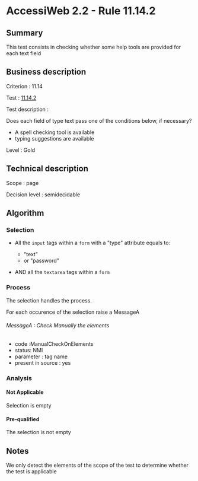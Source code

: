 # AccessiWeb 2.2 - Rule 11.14.2

## Summary

This test consists in checking whether some help tools are provided for
each text field

## Business description

Criterion : 11.14

Test : [11.14.2](http://www.accessiweb.org/index.php/accessiweb-22-english-version.html#test-11-14-2)

Test description :

Does each field of type text pass one of the conditions below, if
necessary?

-   A spell checking tool is available
-   typing suggestions are available

Level : Gold

## Technical description

Scope : page

Decision level :
semidecidable

## Algorithm

### Selection

-   All the `input` tags within a `form` with a "type" attribute
    equals to:
    -   "text"
    -   or "password"

-   AND all the `textarea` tags within a `form`

### Process

The selection handles the process.

For each occurence of the selection raise a MessageA

###### MessageA : Check Manually the elements

-   code :ManualCheckOnElements
-   status: NMI
-   parameter : tag name
-   present in source : yes

### Analysis

#### Not Applicable

Selection is empty

#### Pre-qualified

The selection is not empty

## Notes

We only detect the elements of the scope of the test to determine
whether the test is applicable



